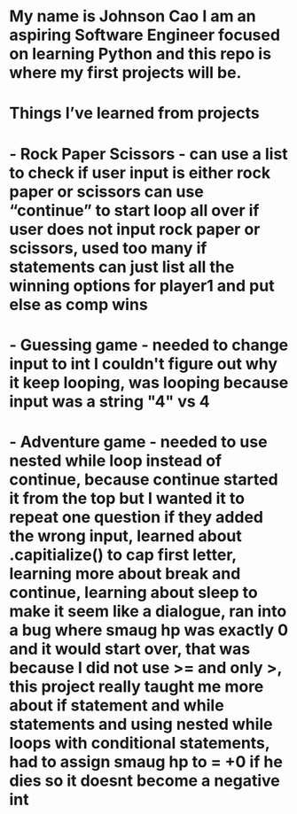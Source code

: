 # My name is Johnson Cao I am an aspiring Software Engineer focused on learning Python and this repo is where my first projects will be.

# Things I’ve learned from projects

# - Rock Paper Scissors - can use a list to check if user input is either rock paper or scissors can use “continue” to start loop all over if user does not input rock paper or scissors, used too many if statements can just list all the winning options for player1 and put else as comp wins

# - Guessing game - needed to change input to int I couldn't figure out why it keep looping, was looping because input was a string "4" vs 4

# - Adventure game - needed to use nested while loop instead of continue, because continue started it from the top but I wanted it to repeat one question if they added the wrong input, learned about .capitialize() to cap first letter, learning more about break and continue, learning about sleep to make it seem like a dialogue, ran into a bug where smaug hp was exactly 0 and it would start over, that was because I did not use >= and only >, this project really taught me more about if statement and while statements and using nested while loops with conditional statements, had to assign smaug hp to = +0 if he dies so it doesnt become a negative int
